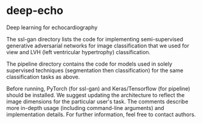 # deep-echo
Deep learning for echocardiography

The ssl-gan directory lists the code for implementing semi-supervised generative adversarial networks for image classification that we used for view and LVH (left ventricular hypertrophy) classification.

The pipeline directory contains the code for models used in solely supervised techniques (segmentation then classification) for the same classification tasks as above.

Before running, PyTorch (for ssl-gan) and Keras/Tensorflow (for pipeline) should be installed. We suggest updating the architecture to reflect the image dimensions for the particular user's task. The comments describe more in-depth usage (including command-line arguments) and implementation details. For further information, feel free to contact authors.
